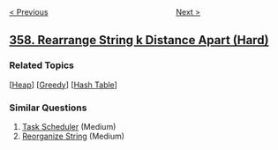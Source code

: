 <!--|This file generated by command(leetcode description); DO NOT EDIT.    |-->
<!--+----------------------------------------------------------------------+-->
<!--|@author    openset <openset.wang@gmail.com>                           |-->
<!--|@link      https://github.com/openset                                 |-->
<!--|@home      https://github.com/openset/leetcode                        |-->
<!--+----------------------------------------------------------------------+-->

[< Previous](https://github.com/openset/leetcode/tree/master/problems/count-numbers-with-unique-digits "Count Numbers with Unique Digits")
　　　　　　　　　　　　　　　　
[Next >](https://github.com/openset/leetcode/tree/master/problems/logger-rate-limiter "Logger Rate Limiter")

## [358. Rearrange String k Distance Apart (Hard)](https://leetcode.com/problems/rearrange-string-k-distance-apart "K 距离间隔重排字符串")



### Related Topics
  [[Heap](https://github.com/openset/leetcode/tree/master/tag/heap/README.md)]
  [[Greedy](https://github.com/openset/leetcode/tree/master/tag/greedy/README.md)]
  [[Hash Table](https://github.com/openset/leetcode/tree/master/tag/hash-table/README.md)]

### Similar Questions
  1. [Task Scheduler](https://github.com/openset/leetcode/tree/master/problems/task-scheduler) (Medium)
  1. [Reorganize String](https://github.com/openset/leetcode/tree/master/problems/reorganize-string) (Medium)
